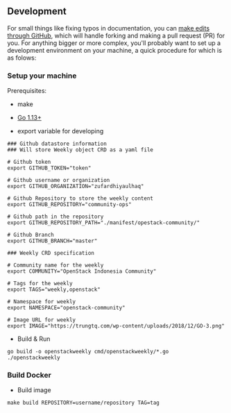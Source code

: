 ## Development
For small things like fixing typos in documentation, you can [make edits through GitHub](https://help.github.com/articles/editing-files-in-another-user-s-repository/), which will handle forking and making a pull request (PR) for you. For anything bigger or more complex, you'll probably want to set up a development environment on your machine, a quick procedure for which is as folows:

### Setup your machine
Prerequisites:
- make
- [Go 1.13+](https://golang.org/doc/install)

- export variable for developing
```
### Github datastore information
### Will store Weekly object CRD as a yaml file

# Github token
export GITHUB_TOKEN="token"

# Github username or organization
export GITHUB_ORGANIZATION="zufardhiyaulhaq"

# Github Repository to store the weekly content
export GITHUB_REPOSITORY="community-ops"

# Github path in the repository 
export GITHUB_REPOSITORY_PATH="./manifest/opestack-community/"

# Github Branch
export GITHUB_BRANCH="master"

### Weekly CRD specification

# Community name for the weekly
export COMMUNITY="OpenStack Indonesia Community"

# Tags for the weekly
export TAGS="weekly,openstack"

# Namespace for weekly
export NAMESPACE="openstack-community"

# Image URL for weekly
export IMAGE="https://trungtq.com/wp-content/uploads/2018/12/GO-3.png"
```
- Build & Run
```
go build -o openstackweekly cmd/openstackweekly/*.go
./openstackweekly
```

### Build Docker
- Build image
```
make build REPOSITORY=username/repository TAG=tag
```

